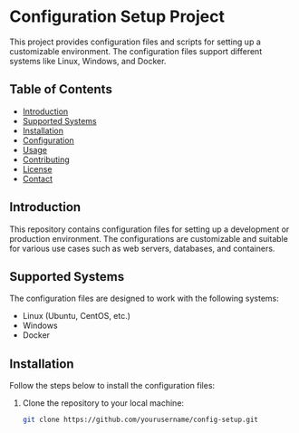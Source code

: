 # Configuration Setup Project

This project provides configuration files and scripts for setting up a customizable environment. The configuration files support different systems like Linux, Windows, and Docker.

## Table of Contents

- [Introduction](#introduction)
- [Supported Systems](#supported-systems)
- [Installation](#installation)
- [Configuration](#configuration)
- [Usage](#usage)
- [Contributing](#contributing)
- [License](#license)
- [Contact](#contact)

## Introduction

This repository contains configuration files for setting up a development or production environment. The configurations are customizable and suitable for various use cases such as web servers, databases, and containers.

## Supported Systems

The configuration files are designed to work with the following systems:

- Linux (Ubuntu, CentOS, etc.)
- Windows
- Docker

## Installation

Follow the steps below to install the configuration files:

1. Clone the repository to your local machine:
   ```bash
   git clone https://github.com/yourusername/config-setup.git
   
